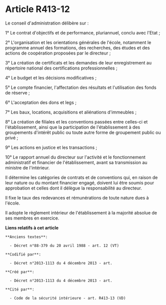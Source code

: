 # Article R413-12

Le conseil d'administration délibère sur :

1° Le contrat d'objectifs et de performance, pluriannuel, conclu avec l'Etat ;

2° L'organisation et les orientations générales de l'école, notamment le programme annuel des formations, des recherches, des
études et des actions de coopération proposées par le directeur ;

3° La création de certificats et les demandes de leur enregistrement au répertoire national des certifications
professionnelles ;

4° Le budget et les décisions modificatives ;

5° Le compte financier, l'affectation des résultats et l'utilisation des fonds de réserve ;

6° L'acceptation des dons et legs ;

7° Les baux, locations, acquisitions et aliénations d'immeubles ;

8° La création de filiales et les conventions passées entre celles-ci et l'établissement, ainsi que la participation de
l'établissement à des groupements d'intérêt public ou toute autre forme de groupement public ou privé ;

9° Les actions en justice et les transactions ;

10° Le rapport annuel du directeur sur l'activité et le fonctionnement administratif et financier de l'établissement, avant
sa transmission au ministre de l'intérieur.

Il détermine les catégories de contrats et de conventions qui, en raison de leur nature ou du montant financier engagé,
doivent lui être soumis pour approbation et celles dont il délègue la responsabilité au directeur.

Il fixe le taux des redevances et rémunérations de toute nature dues à l'école.

Il adopte le règlement intérieur de l'établissement à la majorité absolue de ses membres en exercice.

**Liens relatifs à cet article**

	**Anciens textes**:

	  - Décret n°88-379 du 20 avril 1988 - art. 12 (VT)

	**Codifié par**:

	  - Décret n°2013-1113 du 4 décembre 2013 - art.

	**Créé par**:

	  - Décret n°2013-1113 du 4 décembre 2013 - art.

	**Cité par**:

	  - Code de la sécurité intérieure - art. R413-13 (VD)
